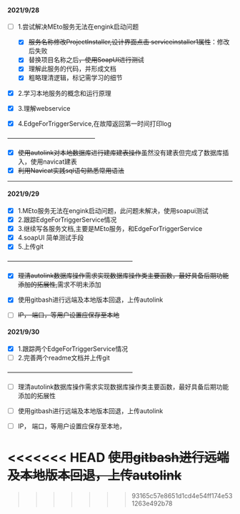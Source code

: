 #### 2021/9/28

- [ ] 1.尝试解决MEto服务无法在engink启动问题
  - [x] ​	~~服务名称修改ProjectInstaller,设计界面点击	serviceinstaller1属性~~：修改后失败
  - [x] ​	替换项目名称之后~~，使用SoapUI进行测试~~
  - [x] ​	理解此服务的代码，并形成文档
  - [x] ​    粗略理清逻辑，标记需学习的细节
- [x] 2.学习本地服务的概念和运行原理
- [x] 3.理解webservice

- [x] 4.EdgeForTriggerService,在故障返回第一时间打印log

——————————————

- [x] ~~使用autolink对本地数据库进行建库建表操作~~虽然没有建表但完成了数据库插入，使用navicat建表
- [x] ~~利用Navicat实践sql语句熟悉常用语法~~

----------



#### 2021/9/29

- [x] 1.MEto服务无法在engink启动问题，此问题未解决，使用soapui测试
- [x] 2.跟踪EdgeForTriggerService情况
- [x] 3.继续写各服务文档,主要是MEto服务，和EdgeForTriggerService
- [x] 4.soapUI 简单测试手段
- [x] 5.上传git

————————————————————

- [x] ~~理清autolink数据库操作需求实现数据库操作类主要函数，最好具备后期功能添加的拓展性,~~需求不明未添加
- [x] 使用gitbash进行远端及本地版本回退，上传autolink

- [ ] ~~IP， 端口，等用户设置应保存至本地~~



#### 2021/9/30

- [x] 1.跟踪两个EdgeForTriggerService情况
- [ ] 2.完善两个readme文档并上传git

————————————————————

- [ ] 理清autolink数据库操作需求实现数据库操作类主要函数，最好具备后期功能添加的拓展性

- [ ] 使用gitbash进行远端及本地版本回退，上传autolink

- [ ] IP， 端口，等用户设置应保存至本地，

<<<<<<< HEAD
~~使用gitbash进行远端及本地版本回退，上传autolink~~
=======
>>>>>>> 93165c57e8651d1cd4e54ff174e531263e492b78





